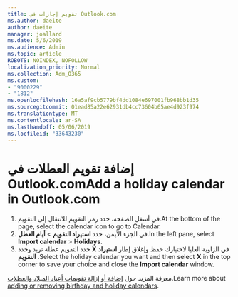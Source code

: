 ```yaml
---
title: تقويم إجازات في Outlook.com
ms.author: daeite
author: daeite
manager: joallard
ms.date: 5/6/2019
ms.audience: Admin
ms.topic: article
ROBOTS: NOINDEX, NOFOLLOW
localization_priority: Normal
ms.collection: Adm_O365
ms.custom:
- "9000229"
- "1812"
ms.openlocfilehash: 16a5af9cb5779bf4dd1084e697001fb968bb1d35
ms.sourcegitcommit: 01ead85a22e62931db4cc73604b65ae4d923f974
ms.translationtype: MT
ms.contentlocale: ar-SA
ms.lasthandoff: 05/06/2019
ms.locfileid: "33643230"
---
```

# <a name="add-a-holiday-calendar-in-outlookcom"></a><span data-ttu-id="45755-102">إضافة تقويم العطلات في Outlook.com</span><span class="sxs-lookup"><span data-stu-id="45755-102">Add a holiday calendar in Outlook.com</span></span>

1. <span data-ttu-id="45755-103">في أسفل الصفحة، حدد رمز التقويم للانتقال إلى التقويم.</span><span class="sxs-lookup"><span data-stu-id="45755-103">At the bottom of the page, select the calendar icon to go to Calendar.</span></span>
1. <span data-ttu-id="45755-104">في الجزء الأيمن، حدد **استيراد التقويم** > **أيام العطل**.</span><span class="sxs-lookup"><span data-stu-id="45755-104">In the left pane, select **Import calendar** > **Holidays**.</span></span>
1. <span data-ttu-id="45755-105">حدد التقويم عطلة تريد وحدد **X** في الزاوية العليا لاختيارك حفظ وإغلاق إطار **استيراد التقويم** .</span><span class="sxs-lookup"><span data-stu-id="45755-105">Select the holiday calendar you want and then select **X** in the top corner to save your choice and close the **Import calendar** window.</span></span>

<span data-ttu-id="45755-106">معرفة المزيد حول [إضافة أو إزالة تقويمات أعياد الميلاد والعطلات](https://support.office.com/article/b8e636da-fda8-413f-940e-68396efa49a6).</span><span class="sxs-lookup"><span data-stu-id="45755-106">Learn more about [adding or removing birthday and holiday calendars](https://support.office.com/article/b8e636da-fda8-413f-940e-68396efa49a6).</span></span>